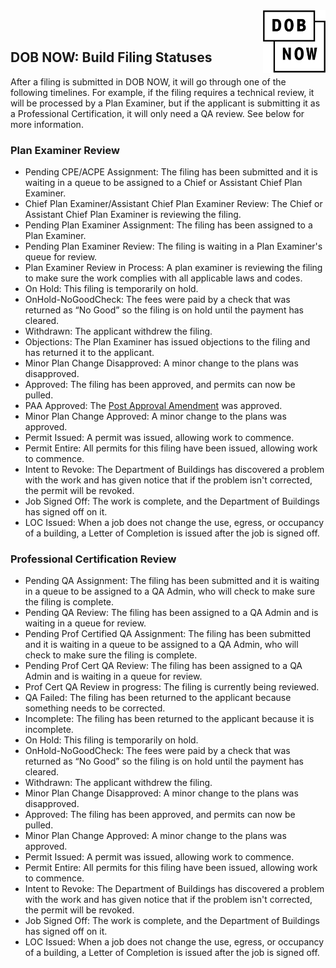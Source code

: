 <img align="right" width="100" height="100" src="01-dob-now-logo.jpg" alt="DOB NOW logo">
<br><br>

## DOB NOW: Build Filing Statuses

After a filing is submitted in DOB NOW, it will go through one of the following timelines. For example, if the filing requires a technical review, it will be processed by a Plan Examiner, but if the applicant is submitting it as a Professional Certification, it will only need a QA review. See below for more information.

### Plan Examiner Review
* Pending CPE/ACPE Assignment: The filing has been submitted and it is waiting in a queue to be assigned to a Chief or Assistant Chief Plan Examiner.
* Chief Plan Examiner/Assistant Chief Plan Examiner Review: The Chief or Assistant Chief Plan Examiner is reviewing the filing.
* Pending Plan Examiner Assignment: The filing has been assigned to a Plan Examiner. 
* Pending Plan Examiner Review: The filing is waiting in a Plan Examiner's queue for review.
* Plan Examiner Review in Process: A plan examiner is reviewing the filing to make sure the work complies with all applicable laws and codes. 
* On Hold: This filing is temporarily on hold.
* OnHold-NoGoodCheck: The fees were paid by a check that was returned as “No Good” so the filing is on hold until the payment has cleared.
* Withdrawn: The applicant withdrew the filing.
* Objections: The Plan Examiner has issued objections to the filing and has returned it to the applicant.
* Minor Plan Change Disapproved: A minor change to the plans was disapproved.
* Approved: The filing has been approved, and permits can now be pulled.
* PAA Approved: The [Post Approval Amendment](https://www1.nyc.gov/site/buildings/industry/post-approval-amendments.page) was approved.
* Minor Plan Change Approved: A minor change to the plans was approved.
* Permit Issued: A permit was issued, allowing work to commence.
* Permit Entire: All permits for this filing have been issued, allowing work to commence.
* Intent to Revoke: The Department of Buildings has discovered a problem with the work and has given notice that if the problem isn't corrected, the permit will be revoked.
* Job Signed Off: The work is complete, and the Department of Buildings has signed off on it.
* LOC Issued: When a job does not change the use, egress, or occupancy of a building, a Letter of Completion is issued after the job is signed off.

### Professional Certification Review
* Pending QA Assignment: The filing has been submitted and it is waiting in a queue to be assigned to a QA Admin, who will check to make sure the filing is complete.
* Pending QA Review: The filing has been assigned to a QA Admin and is waiting in a queue for review.
* Pending Prof Certified QA Assignment: The filing has been submitted and it is waiting in a queue to be assigned to a QA Admin, who will check to make sure the filing is complete.
* Pending Prof Cert QA Review: The filing has been assigned to a QA Admin and is waiting in a queue for review.
* Prof Cert QA Review in progress: The filing is currently being reviewed.
* QA Failed: The filing has been returned to the applicant because something needs to be corrected. 
* Incomplete: The filing has been returned to the applicant because it is incomplete.
* On Hold: This filing is temporarily on hold.
* OnHold-NoGoodCheck: The fees were paid by a check that was returned as “No Good” so the filing is on hold until the payment has cleared.
* Withdrawn: The applicant withdrew the filing.
* Minor Plan Change Disapproved: A minor change to the plans was disapproved.
* Approved: The filing has been approved, and permits can now be pulled.
* Minor Plan Change Approved: A minor change to the plans was approved.
* Permit Issued: A permit was issued, allowing work to commence.
* Permit Entire: All permits for this filing have been issued, allowing work to commence.
* Intent to Revoke: The Department of Buildings has discovered a problem with the work and has given notice that if the problem isn't corrected, the permit will be revoked.
* Job Signed Off: The work is complete, and the Department of Buildings has signed off on it.
* LOC Issued: When a job does not change the use, egress, or occupancy of a building, a Letter of Completion is issued after the job is signed off.
